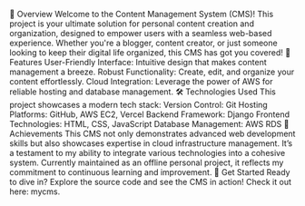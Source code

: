 🚀 Overview
Welcome to the Content Management System (CMS)! This project is your ultimate solution for personal content creation and organization, designed to empower users with a seamless web-based experience. Whether you're a blogger, content creator, or just someone looking to keep their digital life organized, this CMS has got you covered!
🌟 Features
User-Friendly Interface: Intuitive design that makes content management a breeze.
Robust Functionality: Create, edit, and organize your content effortlessly.
Cloud Integration: Leverage the power of AWS for reliable hosting and database management.
🛠️ Technologies Used
This project showcases a modern tech stack:
Version Control: Git
Hosting Platforms: GitHub, AWS EC2, Vercel
Backend Framework: Django
Frontend Technologies: HTML, CSS, JavaScript
Database Management: AWS RDS
🎉 Achievements
This CMS not only demonstrates advanced web development skills but also showcases expertise in cloud infrastructure management. It’s a testament to my ability to integrate various technologies into a cohesive system. Currently maintained as an offline personal project, it reflects my commitment to continuous learning and improvement.
🔗 Get Started
Ready to dive in? Explore the source code and see the CMS in action! Check it out here: mycms.
